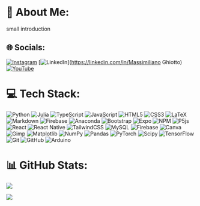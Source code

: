 # 💫 About Me:

small introduction

## 🌐 Socials:

[![Instagram](https://img.shields.io/badge/Instagram-%23E4405F.svg?logo=Instagram&logoColor=white)](https://instagram.com/mateMATTIci) [![LinkedIn](https://img.shields.io/badge/LinkedIn-%230077B5.svg?logo=linkedin&logoColor=white)](https://linkedin.com/in/Massimiliano Ghiotto) [![YouTube](https://img.shields.io/badge/YouTube-%23FF0000.svg?logo=YouTube&logoColor=white)](https://youtube.com/@UCriyKfaUh1k8QgyN8cCwx4A)

# 💻 Tech Stack:

![Python](https://img.shields.io/badge/python-05122A?style=flat&logo=python)
![Julia](https://img.shields.io/badge/-Julia-05122A?style=flat&logo=julia)
![TypeScript](https://img.shields.io/badge/typescript-05122A?style=flat&logo=typescript)
![JavaScript](https://img.shields.io/badge/javascript-05122A?style=flat&logo=javascript)
![HTML5](https://img.shields.io/badge/html5-05122A?style=flat&logo=html5)
![CSS3](https://img.shields.io/badge/css3-05122A?style=flat&logo=css3)
![LaTeX](https://img.shields.io/badge/latex-05122A?style=flat&logo=latex)
![Markdown](https://img.shields.io/badge/markdown-05122A?style=flat&logo=markdown)
![Firebase](https://img.shields.io/badge/firebase-05122A?style=flat&logo=firebase)
![Anaconda](https://img.shields.io/badge/Anaconda-05122A?style=flat&logo=anaconda)
![Bootstrap](https://img.shields.io/badge/bootstrap-05122A?style=flat&logo=bootstrap)
![Expo](https://img.shields.io/badge/expo-05122A?style=flat&logo=expo)
![NPM](https://img.shields.io/badge/NPM-05122A?style=flat&logo=npm)
![P5js](https://img.shields.io/badge/p5.js-05122A?style=flat&logo=p5.js)
![React](https://img.shields.io/badge/react-05122A?style=flat&logo=react)
![React Native](https://img.shields.io/badge/react_native-05122A?style=flat&logo=react)
![TailwindCSS](https://img.shields.io/badge/tailwindcss-05122A?style=flat&logo=tailwind-css)
![MySQL](https://img.shields.io/badge/mysql-05122A?style=flat&logo=mysql)
![Firebase](https://img.shields.io/badge/firebase-05122A?style=flat&logo=firebase)
![Canva](https://img.shields.io/badge/Canva-05122A?style=flat&logo=Canva)
![Gimp](https://img.shields.io/badge/Gimp-05122A?style=flat&logo=gimp)
![Matplotlib](https://img.shields.io/badge/Matplotlib-05122A?style=flat&logo=Matplotlib)
![NumPy](https://img.shields.io/badge/numpy-05122A?style=flat&logo=numpy)
![Pandas](https://img.shields.io/badge/pandas-05122A?style=flat&logo=pandas)
![PyTorch](https://img.shields.io/badge/PyTorch-05122A?style=flat&logo=PyTorch)
![Scipy](https://img.shields.io/badge/SciPy-05122A?style=flat&logo=scipy)
![TensorFlow](https://img.shields.io/badge/TensorFlow-05122A?style=flat&logo=TensorFlow)
![Git](https://img.shields.io/badge/git-05122A?style=flat&logo=git)
![GitHub](https://img.shields.io/badge/github-05122A?style=flat&logo=github)
![Arduino](https://img.shields.io/badge/-Arduino-05122A?style=flat&logo=Arduino)

# 📊 GitHub Stats:

![](https://github-readme-stats.vercel.app/api?username=MaxGhi8&theme=dark&hide_border=false&include_all_commits=false&count_private=true)<br/>

<!-- ![](https://github-readme-streak-stats.herokuapp.com/?user=MaxGhi8&theme=dark&hide_border=false)<br/> -->

![](https://github-readme-stats.vercel.app/api/top-langs/?username=MaxGhi8&theme=dark&hide_border=false&include_all_commits=false&count_private=true&layout=compact)
